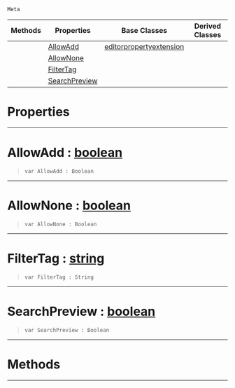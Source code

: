  `Meta`

|Methods|Properties|Base Classes|Derived Classes|
|---|---|---|---|
| |[ AllowAdd](https://github.com/zeroengineteam/ZeroDocs/code_reference/class_reference/metaeditorresource.markdown#allowadd-zero-engine-doc)|[editorpropertyextension](https://github.com/zeroengineteam/ZeroDocs/code_reference/class_reference/editorpropertyextension.markdown)| |
| |[ AllowNone](https://github.com/zeroengineteam/ZeroDocs/code_reference/class_reference/metaeditorresource.markdown#allownone-zero-engine-do)| | |
| |[ FilterTag](https://github.com/zeroengineteam/ZeroDocs/code_reference/class_reference/metaeditorresource.markdown#filtertag-zero-engine-do)| | |
| |[ SearchPreview](https://github.com/zeroengineteam/ZeroDocs/code_reference/class_reference/metaeditorresource.markdown#searchpreview-zero-engin)| | |


 #  Properties


---  
 #  AllowAdd : [boolean](https://github.com/zeroengineteam/ZeroDocs/code_reference/zilch_base_types/boolean.markdown)

> 
> ``` lang=cpp, name=Zilch
> var AllowAdd : Boolean


---  
 #  AllowNone : [boolean](https://github.com/zeroengineteam/ZeroDocs/code_reference/zilch_base_types/boolean.markdown)

> 
> ``` lang=cpp, name=Zilch
> var AllowNone : Boolean


---  
 #  FilterTag : [string](https://github.com/zeroengineteam/ZeroDocs/code_reference/zilch_base_types/string.markdown)

> 
> ``` lang=cpp, name=Zilch
> var FilterTag : String


---  
 #  SearchPreview : [boolean](https://github.com/zeroengineteam/ZeroDocs/code_reference/zilch_base_types/boolean.markdown)

> 
> ``` lang=cpp, name=Zilch
> var SearchPreview : Boolean


---  
 #  Methods


---  
 

 